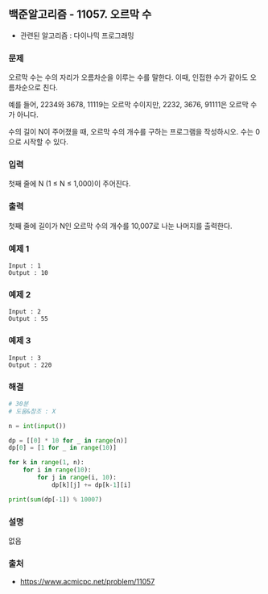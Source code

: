 ## 백준알고리즘 - 11057. 오르막 수

- 관련된 알고리즘 : 다이나믹 프로그래밍

### 문제

오르막 수는 수의 자리가 오름차순을 이루는 수를 말한다. 이때, 인접한 수가 같아도 오름차순으로 친다.

예를 들어, 2234와 3678, 11119는 오르막 수이지만, 2232, 3676, 91111은 오르막 수가 아니다.

수의 길이 N이 주어졌을 때, 오르막 수의 개수를 구하는 프로그램을 작성하시오. 수는 0으로 시작할 수 있다.

### 입력

첫째 줄에 N (1 ≤ N ≤ 1,000)이 주어진다.

### 출력

첫째 줄에 길이가 N인 오르막 수의 개수를 10,007로 나눈 나머지를 출력한다.

### 예제 1

```
Input : 1
Output : 10
```

### 예제 2

```
Input : 2
Output : 55
```

### 예제 3

```
Input : 3
Output : 220
```

### 해결

```python
# 30분
# 도움&참조 : X

n = int(input())

dp = [[0] * 10 for _ in range(n)]
dp[0] = [1 for _ in range(10)]

for k in range(1, n):
    for i in range(10):
        for j in range(i, 10):
            dp[k][j] += dp[k-1][i]

print(sum(dp[-1]) % 10007)
```

### 설명

없음

### 출처

- https://www.acmicpc.net/problem/11057
